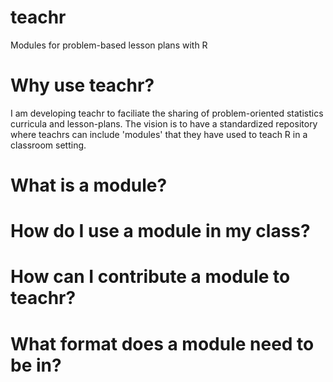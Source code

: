 # teachr

Modules for problem-based lesson plans with R

# Why use teachr?

I am developing teachr to faciliate the sharing of problem-oriented statistics curricula and lesson-plans. The vision is to have a standardized repository where teachrs can include 'modules'  that they have used to teach R in a classroom setting.

# What is a module?


# How do I use a module in my class?


# How can I contribute a module to teachr?


# What format does a module need to be in?


